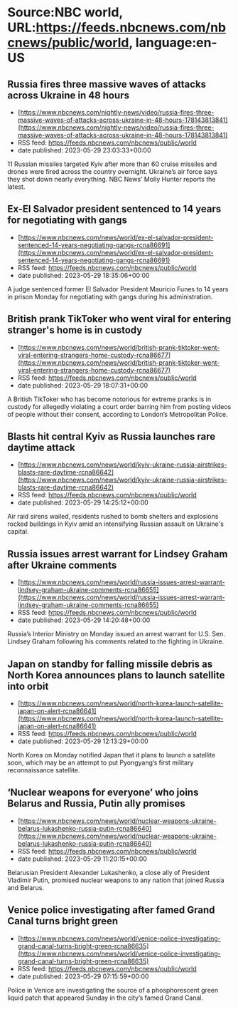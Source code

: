 # Source:NBC world, URL:https://feeds.nbcnews.com/nbcnews/public/world, language:en-US

## Russia fires three massive waves of attacks across Ukraine in 48 hours
 - [https://www.nbcnews.com/nightly-news/video/russia-fires-three-massive-waves-of-attacks-across-ukraine-in-48-hours-178143813841](https://www.nbcnews.com/nightly-news/video/russia-fires-three-massive-waves-of-attacks-across-ukraine-in-48-hours-178143813841)
 - RSS feed: https://feeds.nbcnews.com/nbcnews/public/world
 - date published: 2023-05-29 23:03:33+00:00

11 Russian missiles targeted Kyiv after more than 60 cruise missiles and drones were fired across the country overnight. Ukraine’s air force says they shot down nearly everything. NBC News’ Molly Hunter reports the latest.

## Ex-El Salvador president sentenced to 14 years for negotiating with gangs
 - [https://www.nbcnews.com/news/world/ex-el-salvador-president-sentenced-14-years-negotiating-gangs-rcna86691](https://www.nbcnews.com/news/world/ex-el-salvador-president-sentenced-14-years-negotiating-gangs-rcna86691)
 - RSS feed: https://feeds.nbcnews.com/nbcnews/public/world
 - date published: 2023-05-29 18:35:06+00:00

A judge sentenced former El Salvador President Mauricio Funes to 14 years in prison Monday for negotiating with gangs during his administration.

## British prank TikToker who went viral for entering stranger's home is in custody
 - [https://www.nbcnews.com/news/world/british-prank-tiktoker-went-viral-entering-strangers-home-custody-rcna86677](https://www.nbcnews.com/news/world/british-prank-tiktoker-went-viral-entering-strangers-home-custody-rcna86677)
 - RSS feed: https://feeds.nbcnews.com/nbcnews/public/world
 - date published: 2023-05-29 18:07:31+00:00

A British TikToker who has become notorious for extreme pranks is in custody for allegedly violating a court order barring him from posting videos of people without their consent, according to London’s Metropolitan Police.

## Blasts hit central Kyiv as Russia launches rare daytime attack
 - [https://www.nbcnews.com/news/world/kyiv-ukraine-russia-airstrikes-blasts-rare-daytime-rcna86642](https://www.nbcnews.com/news/world/kyiv-ukraine-russia-airstrikes-blasts-rare-daytime-rcna86642)
 - RSS feed: https://feeds.nbcnews.com/nbcnews/public/world
 - date published: 2023-05-29 14:25:12+00:00

Air raid sirens wailed, residents rushed to bomb shelters and explosions rocked buildings in Kyiv amid an intensifying Russian assault on Ukraine's capital.

## Russia issues arrest warrant for Lindsey Graham after Ukraine comments
 - [https://www.nbcnews.com/news/world/russia-issues-arrest-warrant-lindsey-graham-ukraine-comments-rcna86655](https://www.nbcnews.com/news/world/russia-issues-arrest-warrant-lindsey-graham-ukraine-comments-rcna86655)
 - RSS feed: https://feeds.nbcnews.com/nbcnews/public/world
 - date published: 2023-05-29 14:20:48+00:00

Russia’s Interior Ministry on Monday issued an arrest warrant for U.S. Sen. Lindsey Graham following his comments related to the fighting in Ukraine.

## Japan on standby for falling missile debris as North Korea announces plans to launch satellite into orbit
 - [https://www.nbcnews.com/news/world/north-korea-launch-satellite-japan-on-alert-rcna86641](https://www.nbcnews.com/news/world/north-korea-launch-satellite-japan-on-alert-rcna86641)
 - RSS feed: https://feeds.nbcnews.com/nbcnews/public/world
 - date published: 2023-05-29 12:13:29+00:00

North Korea on Monday notified Japan that it plans to launch a satellite soon, which may be an attempt to put Pyongyang’s first military reconnaissance satellite.

## ‘Nuclear weapons for everyone’ who joins Belarus and Russia, Putin ally promises
 - [https://www.nbcnews.com/news/world/nuclear-weapons-ukraine-belarus-lukashenko-russia-putin-rcna86640](https://www.nbcnews.com/news/world/nuclear-weapons-ukraine-belarus-lukashenko-russia-putin-rcna86640)
 - RSS feed: https://feeds.nbcnews.com/nbcnews/public/world
 - date published: 2023-05-29 11:20:15+00:00

Belarusian President Alexander Lukashenko, a close ally of President Vladimir Putin, promised nuclear weapons to any nation that joined Russia and Belarus.

## Venice police investigating after famed Grand Canal turns bright green
 - [https://www.nbcnews.com/news/world/venice-police-investigating-grand-canal-turns-bright-green-rcna86635](https://www.nbcnews.com/news/world/venice-police-investigating-grand-canal-turns-bright-green-rcna86635)
 - RSS feed: https://feeds.nbcnews.com/nbcnews/public/world
 - date published: 2023-05-29 07:15:59+00:00

Police in Venice are investigating the source of a phosphorescent green liquid patch that appeared Sunday in the city’s famed Grand Canal.

